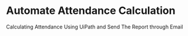 # Automate Attendance Calculation
 Calculating Attendance Using UiPath and Send The Report through Email
